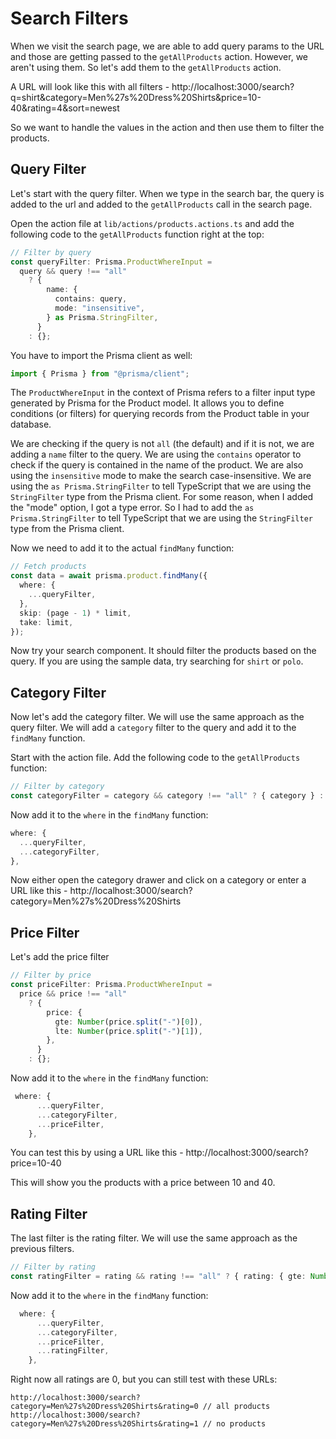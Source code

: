 # Search Filters

When we visit the search page, we are able to add query params to the URL and those are getting passed to the `getAllProducts` action. However, we aren't using them. So let's add them to the `getAllProducts` action.

A URL will look like this with all filters - http://localhost:3000/search?q=shirt&category=Men%27s%20Dress%20Shirts&price=10-40&rating=4&sort=newest

So we want to handle the values in the action and then use them to filter the products.

## Query Filter

Let's start with the query filter. When we type in the search bar, the query is added to the url and added to the `getAllProducts` call in the search page.

Open the action file at `lib/actions/products.actions.ts` and add the following code to the `getAllProducts` function right at the top:

```ts
// Filter by query
const queryFilter: Prisma.ProductWhereInput =
  query && query !== "all"
    ? {
        name: {
          contains: query,
          mode: "insensitive",
        } as Prisma.StringFilter,
      }
    : {};
```

You have to import the Prisma client as well:

```ts
import { Prisma } from "@prisma/client";
```

The `ProductWhereInput` in the context of Prisma refers to a filter input type generated by Prisma for the Product model. It allows you to define conditions (or filters) for querying records from the Product table in your database.

We are checking if the query is not `all` (the default) and if it is not, we are adding a `name` filter to the query. We are using the `contains` operator to check if the query is contained in the name of the product. We are also using the `insensitive` mode to make the search case-insensitive. We are using the `as Prisma.StringFilter` to tell TypeScript that we are using the `StringFilter` type from the Prisma client. For some reason, when I added the "mode" option, I got a type error. So I had to add the `as Prisma.StringFilter` to tell TypeScript that we are using the `StringFilter` type from the Prisma client.

Now we need to add it to the actual `findMany` function:

```ts
// Fetch products
const data = await prisma.product.findMany({
  where: {
    ...queryFilter,
  },
  skip: (page - 1) * limit,
  take: limit,
});
```

Now try your search component. It should filter the products based on the query. If you are using the sample data, try searching for `shirt` or `polo`.

## Category Filter

Now let's add the category filter. We will use the same approach as the query filter. We will add a `category` filter to the query and add it to the `findMany` function.

Start with the action file. Add the following code to the `getAllProducts` function:

```ts
// Filter by category
const categoryFilter = category && category !== "all" ? { category } : {};
```

Now add it to the `where` in the `findMany` function:

```ts
where: {
  ...queryFilter,
  ...categoryFilter,
},
```

Now either open the category drawer and click on a category or enter a URL like this - http://localhost:3000/search?category=Men%27s%20Dress%20Shirts

## Price Filter

Let's add the price filter

```ts
// Filter by price
const priceFilter: Prisma.ProductWhereInput =
  price && price !== "all"
    ? {
        price: {
          gte: Number(price.split("-")[0]),
          lte: Number(price.split("-")[1]),
        },
      }
    : {};
```

Now add it to the `where` in the `findMany` function:

```ts
 where: {
      ...queryFilter,
      ...categoryFilter,
      ...priceFilter,
    },
```

You can test this by using a URL like this - http://localhost:3000/search?price=10-40

This will show you the products with a price between 10 and 40.

## Rating Filter

The last filter is the rating filter. We will use the same approach as the previous filters.

```ts
// Filter by rating
const ratingFilter = rating && rating !== "all" ? { rating: { gte: Number(rating) } } : {};
```

Now add it to the `where` in the `findMany` function:

```ts
  where: {
      ...queryFilter,
      ...categoryFilter,
      ...priceFilter,
      ...ratingFilter,
    },
```

Right now all ratings are 0, but you can still test with these URLs:

```
http://localhost:3000/search?category=Men%27s%20Dress%20Shirts&rating=0 // all products
http://localhost:3000/search?category=Men%27s%20Dress%20Shirts&rating=1 // no products

```
